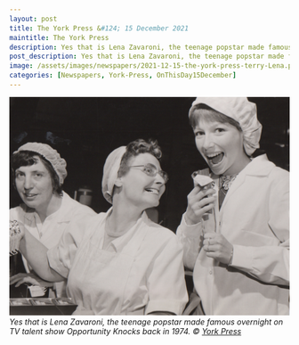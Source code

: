 ```yaml
---
layout: post
title: The York Press &#124; 15 December 2021
maintitle: The York Press
description: Yes that is Lena Zavaroni, the teenage popstar made famous overnight on TV talent show Opportunity Knocks back in 1974.
post_description: Yes that is Lena Zavaroni, the teenage popstar made famous overnight on TV talent show Opportunity Knocks back in 1974.
image: /assets/images/newspapers/2021-12-15-the-york-press-terry-Lena.png
categories: [Newspapers, York-Press, OnThisDay15December]
---
```


<a href="/assets/images/newspapers/2021-12-15-the-york-press-terry-Lena.png"><img src="/assets/images/newspapers/2021-12-15-the-york-press-terry-Lena.png" class="full-width zoom-in" /></a>
<cite>Yes that is Lena Zavaroni, the teenage popstar made famous overnight on TV talent show Opportunity Knocks back in 1974. &copy; <a class="external-link" href="https://www.yorkpress.co.uk/news/19777641.terrys-made-chocolate-apple-york---photos/#:~:text=Yes%20that%20is-,Lena%20Zavaroni,-%2C%20the%20teenage%20popstar">York Press</a></cite>

